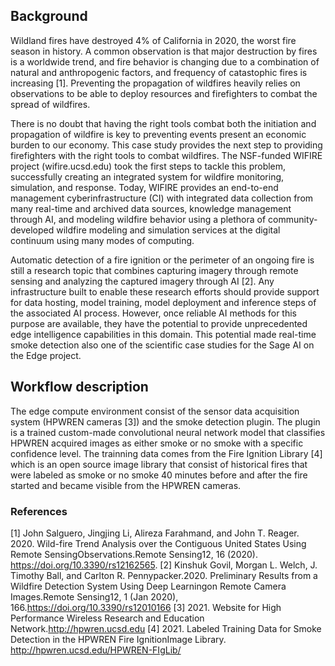 ## Background
Wildland fires have destroyed 4% of California in 2020, the worst fire season in history. A common observation is that major destruction by fires is a worldwide trend,  and fire behavior is changing due to a combination of natural and anthropogenic factors, and frequency of catastophic fires is increasing [1]. Preventing the propagation of wildfires heavily relies on observations to be able to deploy resources and firefighters to combat the spread of wildfires.

There is no doubt that having the right tools combat both the initiation and propagation of wildfire is key to preventing events present an economic burden to our economy. This case study provides the next step to providing firefighters with the right tools to combat wildfires. The NSF-funded WIFIRE project (wifire.ucsd.edu) took the first steps to tackle this problem, successfully creating an integrated system for wildfire monitoring, simulation, and response. Today, WIFIRE provides an end-to-end management cyberinfrastructure (CI) with integrated data collection from many real-time and archived data sources, knowledge management through AI, and modeling wildfire behavior using a plethora of community-developed wildfire modeling and simulation services at the digital continuum using many modes of computing.

Automatic detection of a fire ignition or the perimeter of an ongoing fire is still a research topic that combines capturing imagery through remote sensing and analyzing the captured imagery through AI [2]. Any infrastructure built to enable these research efforts should provide support for data hosting, model training, model deployment and inference steps of the associated AI process. However, once reliable AI methods for this purpose are available, they have the potential to provide unprecedented edge intelligence capabilities in this domain. This potential made real-time smoke detection also one of the scientific case studies for the Sage AI on the Edge project.

## Workflow description
The edge compute environment consist of the sensor data acquisition system (HPWREN cameras [3]) and the smoke detection plugin. The plugin is a trained custom-made convolutional neural network model that classifies HPWREN acquired images as either smoke or no smoke with a specific confidence level. The trainning data comes from the Fire Ignition Library [4] which is an open source image library that consist of historical fires that were labeled as smoke or no smoke 40 minutes before and after the fire started and became visible from the HPWREN cameras.

### References
[1] John Salguero, Jingjing Li, Alireza Farahmand, and John T. Reager. 2020. Wild-fire Trend Analysis over the Contiguous United States Using Remote SensingObservations.Remote Sensing12, 16 (2020). https://doi.org/10.3390/rs12162565.
[2] Kinshuk Govil, Morgan L. Welch, J. Timothy Ball, and Carlton R. Pennypacker.2020. Preliminary Results from a Wildfire Detection System Using Deep Learningon Remote Camera Images.Remote Sensing12, 1 (Jan 2020), 166.https://doi.org/10.3390/rs12010166
[3] 2021. Website for High Performance Wireless Research and Education Network.http://hpwren.ucsd.edu
[4] 2021. Labeled Training Data for Smoke Detection in the HPWREN Fire IgnitionImage Library. http://hpwren.ucsd.edu/HPWREN-FIgLib/